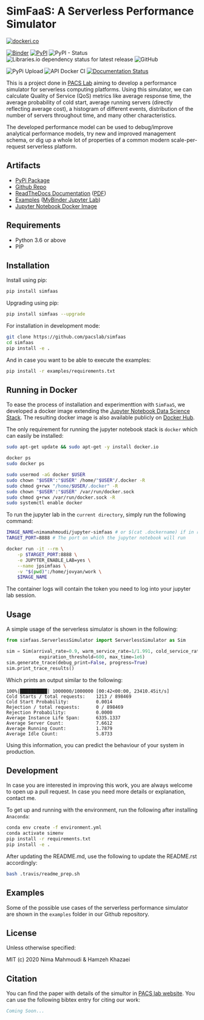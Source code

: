# SimFaaS: A Serverless Performance Simulator

[![dockeri.co](https://dockeri.co/image/nimamahmoudi/jupyter-simfaas)](https://hub.docker.com/r/nimamahmoudi/jupyter-simfaas)

[![Binder](https://mybinder.org/badge_logo.svg)](https://mybinder.org/v2/gh/pacslab/simfaas/master?urlpath=lab%2Ftree%2Fexamples%2F)
[![PyPI](https://img.shields.io/pypi/v/simfaas.svg)](https://pypi.org/project/simfaas/)
![PyPI - Status](https://img.shields.io/pypi/status/simfaas.svg)
![Libraries.io dependency status for latest release](https://img.shields.io/librariesio/release/pypi/simfaas.svg)
![GitHub](https://img.shields.io/github/license/pacslab/simfaas.svg)


![PyPi Upload](https://github.com/pacslab/simfaas/workflows/PyPi%20Upload/badge.svg)
![API Docker CI](https://github.com/pacslab/simfaas/workflows/API%20Docker%20CI/badge.svg)
[![Documentation Status](https://readthedocs.org/projects/simfaas/badge/?version=latest)](https://simfaas.readthedocs.io/en/latest/?badge=latest)

This is a project done in [PACS Lab](https://pacs.eecs.yorku.ca/) aiming to develop a performance simulator for serverless computing platforms. Using this simulator, we can calculate Quality of Service (QoS) metrics like average response time, the average probability of cold start, average running servers (directly reflecting average cost), a histogram of different events, distribution of the number of servers throughout time, and many other characteristics.

The developed performance model can be used to debug/improve analytical performance models, try new and improved management schema, or dig up a whole lot of properties of a common modern scale-per-request serverless platform.

## Artifacts

- [PyPi Package](https://pypi.org/project/simfaas/)
- [Github Repo](https://github.com/pacslab/simfaas)
- [ReadTheDocs Documentation](https://simfaas.readthedocs.io/en/latest/) ([PDF](https://simfaas.readthedocs.io/_/downloads/en/latest/pdf/))
- [Examples](./examples) ([MyBinder Jupyter Lab](https://mybinder.org/v2/gh/pacslab/simfaas/master?urlpath=lab%2Ftree%2Fexamples%2F))
- [Jupyter Notebook Docker Image](https://hub.docker.com/r/nimamahmoudi/jupyter-simfaas)

## Requirements

- Python 3.6 or above
- PIP

## Installation

Install using pip:

```sh
pip install simfaas
```

Upgrading using pip:

```sh
pip install simfaas --upgrade
```

For installation in development mode:

```sh
git clone https://github.com/pacslab/simfaas
cd simfaas
pip install -e .
```

And in case you want to be able to execute the examples:

```sh
pip install -r examples/requirements.txt
```

## Running in Docker

To ease the process of installation and experimenttion with `SimFaaS`, we developed
a docker image extending the [Jupyter Notebook Data Science Stack](https://hub.docker.com/r/jupyter/datascience-notebook/).
The resulting docker image is also available publicly on [Docker Hub](https://hub.docker.com/r/nimamahmoudi/jupyter-simfaas).

The only requirement for running the jupyter notebook stack is `docker` which can easily be installed:

```sh
sudo apt-get update && sudo apt-get -y install docker.io

docker ps
sudo docker ps

sudo usermod -aG docker $USER
sudo chown "$USER":"$USER" /home/"$USER"/.docker -R
sudo chmod g+rwx "/home/$USER/.docker" -R
sudo chown "$USER":"$USER" /var/run/docker.sock
sudo chmod g+rwx /var/run/docker.sock -R
sudo systemctl enable docker
```

To run the jupyter lab in the `current directory`, simply run the following command:

```sh
IMAGE_NAME=nimamahmoudi/jupyter-simfaas # or $(cat .dockername) if in root folder of the github repo
TARGET_PORT=8888 # The port on which the jupyter notebook will run

docker run -it --rm \
    -p $TARGET_PORT:8888 \
    -e JUPYTER_ENABLE_LAB=yes \
    --name jpsimfaas \
    -v "$(pwd)":/home/jovyan/work \
    $IMAGE_NAME
```

The container logs will contain the token you need to log into your jupyter lab session.

## Usage

A simple usage of the serverless simulator is shown in the following:

```py
from simfaas.ServerlessSimulator import ServerlessSimulator as Sim

sim = Sim(arrival_rate=0.9, warm_service_rate=1/1.991, cold_service_rate=1/2.244,
            expiration_threshold=600, max_time=1e6)
sim.generate_trace(debug_print=False, progress=True)
sim.print_trace_results()
```

Which prints an output similar to the following:

```
100%|██████████| 1000000/1000000 [00:42<00:00, 23410.45it/s]
Cold Starts / total requests:	 1213 / 898469
Cold Start Probability: 	     0.0014
Rejection / total requests:      0 / 898469
Rejection Probability: 		     0.0000
Average Instance Life Span:      6335.1337
Average Server Count:  		     7.6612
Average Running Count:  	     1.7879
Average Idle Count:  		     5.8733
```

Using this information, you can predict the behaviour of your system in production.

## Development

In case you are interested in improving this work, you are always welcome to open up a pull request.
In case you need more details or explanation, contact me.

To get up and running with the environment, run the following after installing `Anaconda`:

```sh
conda env create -f environment.yml
conda activate simenv
pip install -r requirements.txt
pip install -e .
```

After updating the README.md, use the following to update the README.rst accordingly:

```sh
bash .travis/readme_prep.sh
```

## Examples

Some of the possible use cases of the serverless performance simulator are shown in the `examples` folder in our Github repository.

## License

Unless otherwise specified:

MIT (c) 2020 Nima Mahmoudi & Hamzeh Khazaei

## Citation

You can find the paper with details of the simultor in [PACS lab website](https://pacs.eecs.yorku.ca/publications/). You can use the following bibtex entry for citing our work:

```bib
Coming Soon...
```
